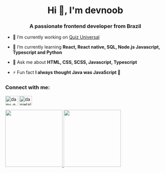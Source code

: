 <h1 align="center">Hi 👋, I'm devnoob</h1>
<h3 align="center">A passionate frontend developer from Brazil</h3>

- 🔭 I’m currently working on [Quiz Universal](https://github.com/devnoob547/devnoob547/edit/main/README.md)

- 🌱 I’m currently learning **React, React native, SQL, Node.js Javascript, Typescript and Python**

- 💬 Ask me about **HTML, CSS, SCSS, Javascript, Typescript**

- ⚡ Fun fact **I always thought Java was JavaScript 🤣**

<h3 align="left">Connect with me:</h3>
<p align="left">
<a href="https://codepen.io/dany_guitar" target="blank"><img align="center" src="https://raw.githubusercontent.com/rahuldkjain/github-profile-readme-generator/master/src/images/icons/Social/codepen.svg" alt="dany_guitar" height="30" width="40" /></a>
<a href="https://instagram.com/danielalvess_gtr" target="blank"><img align="center" src="https://raw.githubusercontent.com/rahuldkjain/github-profile-readme-generator/master/src/images/icons/Social/instagram.svg" alt="danielalvess_gtr" height="30" width="40" /></a>
</p>

<div>
  <a href="https://github.com/devnoob547">
  <img height="180em" src="https://github-readme-stats.vercel.app/api?username=devnoob547&show_icons=true&theme=radical&include_all_commits=true&count_private=true"/>
  <img height="180em" src="https://github-readme-stats.vercel.app/api/top-langs/?username=devnoob547&layout=compact&langs_count=7&theme=radical"/>
</div>
